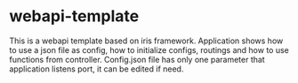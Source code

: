 # webapi-template
This is a webapi template based on iris framework.
Application shows how to use a json file as config, how to initialize configs, routings and how to use functions from controller. 
Config.json file has only one parameter that application listens port, it can be edited if need. 



